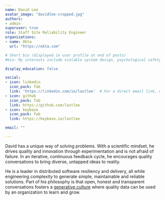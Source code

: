 ```yaml
---
name: David Lee
avatar_image: "davidlee-cropped.jpg"
authors:
- admin
superuser: true
role: Staff Site Reliability Engineer
organizations:
- name: Okta
  url: "https://okta.com"

# Short bio (displayed in user profile at end of posts)
#bio: My interests include scalable system design, psychological safety and organizational structure.

display_education: false

social:
- icon: linkedin
  icon_pack: fab
  link: 'https://linkedin.com/in/lastlee'  # For a direct email link, use "mailto:test@example.org".
- icon: github
  icon_pack: fab
  link: https://github.com/lastlee
- icon: keybase
  icon_pack: fab
  link: https://keybase.io/lastlee

email: ""

---
```


David has a unique way of solving problems. With a scientific mindset, he drives quality and innovation through experimentation and is not afraid of failure. In an iterative, continuous feedback cycle, he encourages quality conversations to bring diverse, untapped ideas to reality.

He is a leader in distributed software resiliency and delivery, all while engineering complexity to generate simple, maintainable and reliable solutions. Part of his philosophy is that open, honest and transparent conversations fosters a [generative culture](files/A-typology-of-organisational-cultures.pdf) where quality data can be used by an organization to learn and grow.
